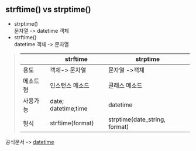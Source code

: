 ## strftime() vs strptime()

- strptime() <br>
  문자열 -> datetime 객체 <br>
- strftime() <br>
  datetime 객체 -> 문자열

> |          | strftime            | strptime                      |
> | -------- | ------------------- | ----------------------------- |
> | 용도     | 객체-> 문자열       | 문자열 ->객체                 |
> | 메소드형 | 인스턴스 메소드     | 클래스 메소드                 |
> | 사용가능 | date; datetime;time | datetime                      |
> | 형식     | strftime(format)    | strptime(date_string, format) |

공식문서 -> [datetime](https://docs.python.org/ko/3/library/datetime.html#strftime-strptime-behavior)
